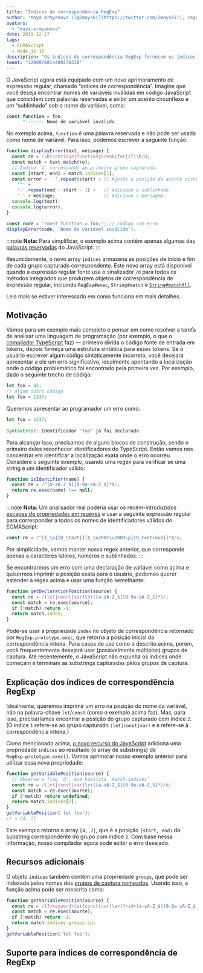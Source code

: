 ```yaml
---
title: "Índices de correspondência RegExp"
author: "Maya Armyanova ([@Zmayski](https://twitter.com/Zmayski)), regularmente expressando novos recursos"
avatars:
  - "maya-armyanova"
date: 2019-12-17
tags:
  - ECMAScript
  - Node.js 16
description: "Os índices de correspondência RegExp fornecem os índices `início` e `fim` de cada grupo capturado correspondente."
tweet: "1206970814400270338"
---
```

O JavaScript agora está equipado com um novo aprimoramento de expressão regular, chamado “índices de correspondência”. Imagine que você deseja encontrar nomes de variáveis inválidas em código JavaScript que coincidem com palavras reservadas e exibir um acento circunflexo e um “sublinhado” sob o nome da variável, como:

<!--truncate-->
```js
const function = foo;
      ^------- Nome de variável inválido
```

No exemplo acima, `function` é uma palavra reservada e não pode ser usada como nome de variável. Para isso, podemos escrever a seguinte função:

```js
function displayError(text, message) {
  const re = /\b(continue|function|break|for|if)\b/d;
  const match = text.match(re);
  // Índice `1` corresponde ao primeiro grupo capturado.
  const [start, end] = match.indices[1];
  const error = ' '.repeat(start) + // Ajuste a posição do acento circunflexo.
    '^' +
    '-'.repeat(end - start - 1) +   // Adicione o sublinhado.
    ' ' + message;                  // Adicione a mensagem.
  console.log(text);
  console.log(error);
}

const code = 'const function = foo;'; // código com erro
displayError(code, 'Nome de variável inválido');
```

:::note
**Nota:** Para simplificar, o exemplo acima contém apenas algumas das [palavras reservadas](https://mathiasbynens.be/notes/reserved-keywords) do JavaScript.
:::

Resumidamente, o novo array `indices` armazena as posições de início e fim de cada grupo capturado correspondente. Este novo array está disponível quando a expressão regular fonte usa o sinalizador `/d` para todos os métodos integrados que produzem objetos de correspondência de expressão regular, incluindo `RegExp#exec`, `String#match` e [`String#matchAll`](https://v8.dev/features/string-matchall).

Leia mais se estiver interessado em como funciona em mais detalhes.

## Motivação

Vamos para um exemplo mais completo e pensar em como resolver a tarefa de analisar uma linguagem de programação (por exemplo, o que o [compilador TypeScript](https://github.com/microsoft/TypeScript/tree/master/src/compiler) faz) — primeiro divida o código fonte de entrada em tokens, depois forneça uma estrutura sintática para esses tokens. Se o usuário escrever algum código sintaticamente incorreto, você desejará apresentar a ele um erro significativo, idealmente apontando a localização onde o código problemático foi encontrado pela primeira vez. Por exemplo, dado o seguinte trecho de código:

```js
let foo = 42;
// algum outro código
let foo = 1337;
```

Queremos apresentar ao programador um erro como:

```js
let foo = 1337;
    ^
SyntaxError: Identificador 'foo' já foi declarado
```

Para alcançar isso, precisamos de alguns blocos de construção, sendo o primeiro deles reconhecer identificadores do TypeScript. Então vamos nos concentrar em identificar a localização exata onde o erro ocorreu. Considere o seguinte exemplo, usando uma regex para verificar se uma string é um identificador válido:

```js
function isIdentifier(name) {
  const re = /^[a-zA-Z_$][0-9a-zA-Z_$]*$/;
  return re.exec(name) !== null;
}
```

:::note
**Nota:** Um analisador real poderia usar os recém-introduzidos [escapes de propriedades em regexes](https://github.com/tc39/proposal-regexp-unicode-property-escapes#other-examples) e usar a seguinte expressão regular para corresponder a todos os nomes de identificadores válidos do ECMAScript:

```js
const re = /^[$_\p{ID_Start}][$_\u200C\u200D\p{ID_Continue}]*$/u;
```

Por simplicidade, vamos manter nossa regex anterior, que corresponde apenas a caracteres latinos, números e sublinhados.
:::

Se encontrarmos um erro com uma declaração de variável como acima e quisermos imprimir a posição exata para o usuário, podemos querer estender a regex acima e usar uma função semelhante:

```js
function getDeclarationPosition(source) {
  const re = /(let|const|var)\s+([a-zA-Z_$][0-9a-zA-Z_$]*)/;
  const match = re.exec(source);
  if (!match) return -1;
  return match.index;
}
```

Pode-se usar a propriedade `index` no objeto de correspondência retornado por `RegExp.prototype.exec`, que retorna a posição inicial da correspondência inteira. Para casos de uso como o descrito acima, porém, você frequentemente desejará usar (possivelmente múltiplos) grupos de captura. Até recentemente, o JavaScript não expunha os índices onde começam e terminam as substrings capturadas pelos grupos de captura.

## Explicação dos índices de correspondência RegExp

Idealmente, queremos imprimir um erro na posição do nome da variável, não na palavra-chave `let`/`const` (como o exemplo acima faz). Mas, para isso, precisaríamos encontrar a posição do grupo capturado com índice `2`. (O índice `1` refere-se ao grupo capturado `(let|const|var)` e `0` refere-se à correspondência inteira.)

Como mencionado acima, [o novo recurso do JavaScript](https://github.com/tc39/proposal-regexp-match-indices) adiciona uma propriedade `indices` ao resultado (o array de substrings) de `RegExp.prototype.exec()`. Vamos aprimorar nosso exemplo anterior para utilizar essa nova propriedade:

```js
function getVariablePosition(source) {
  // Observe a flag `d`, que habilita `match.indices`
  const re = /(let|const|var)\s+([a-zA-Z_$][0-9a-zA-Z_$]*)/d;
  const match = re.exec(source);
  if (!match) return undefined;
  return match.indices[2];
}
getVariablePosition('let foo');
// → [4, 7]
```

Este exemplo retorna o array `[4, 7]`, que é a posição `[start, end)` da substring correspondente do grupo com índice `2`. Com base nessa informação, nosso compilador agora pode exibir o erro desejado.

## Recursos adicionais

O objeto `indices` também contém uma propriedade `groups`, que pode ser indexada pelos nomes dos [grupos de captura nomeados](https://mathiasbynens.be/notes/es-regexp-proposals#named-capture-groups). Usando isso, a função acima pode ser reescrita como:

```js
function getVariablePosition(source) {
  const re = /(?<keyword>let|const|var)\s+(?<id>[a-zA-Z_$][0-9a-zA-Z_$]*)/d;
  const match = re.exec(source);
  if (!match) return -1;
  return match.indices.groups.id;
}
getVariablePosition('let foo');
```

## Suporte para índices de correspondência de RegExp

<feature-support chrome="90 https://bugs.chromium.org/p/v8/issues/detail?id=9548"
                 firefox="no https://bugzilla.mozilla.org/show_bug.cgi?id=1519483"
                 safari="no https://bugs.webkit.org/show_bug.cgi?id=202475"
                 nodejs="16"
                 babel="no"></feature-support>
